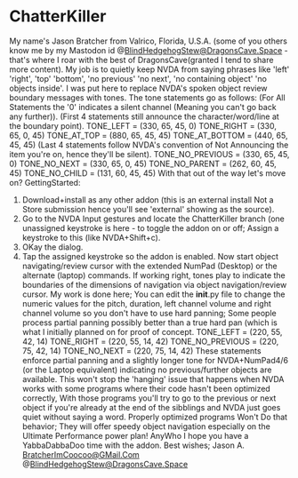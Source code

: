 # ChatterKiller
My name's Jason Bratcher from Valrico, Florida, U.S.A.
(some of you others know me by my Mastodon id @BlindHedgehogStew@DragonsCave.Space -
that's where I roar with the best of DragonsCave(granted I tend to share more content).
My job is to quietly keep NVDA from saying phrases like
'left' 'right',
'top' 'bottom',
'no previous' 'no next',
'no containing object' 'no objects inside'.
I was put here to replace NVDA's spoken object review boundary messages with tones.
The tone statements go as follows:
(For All Statements the '0' indicates a silent channel
(Meaning you can't go back any further)).
(First 4 statements still  announce the character/word/line at the boundary point).
TONE_LEFT = (330, 65, 45, 0)
TONE_RIGHT = (330, 65, 0, 45)
TONE_AT_TOP = (880, 65, 45, 45)
TONE_AT_BOTTOM = (440, 65, 45, 45)
(Last 4 statements follow NVDA's convention of Not Announcing the item you're on, hence they'll be silent).
TONE_NO_PREVIOUS = (330, 65, 45, 0)
TONE_NO_NEXT = (330, 65, 0, 45)
TONE_NO_PARENT = (262, 60, 45, 45)
TONE_NO_CHILD = (131, 60, 45, 45)
With that out of the way let's move on?
GettingStarted:
1. Download+install as any other addon (this is an external install Not a Store submission
hence you'll see 'external' showing as the source).
2. Go to the NVDA Input gestures and locate the ChatterKiller branch
(one unassigned keystroke is here - to toggle the addon on or off;
Assign a keystroke to this (like NVDA+Shift+c).
3. OKay the dialog.
4. Tap the assigned keystroke so the addon is enabled.
Now start object navigating/review cursor with the extended NumPad (Desktop) or the alternate (laptop) commands.
If working right, tones play to indicate the boundaries of the dimensions of navigation via object navigation/review cursor.
My work is done here;
You can edit the __init__.py file to change the numeric values for the pitch, duration, left channel volume and right channel volume so you don't have to use hard panning;
Some people process partial panning possibly better than a true hard pan (which is what I initially planned on for proof of concept.
TONE_LEFT = (220, 55, 42, 14)
TONE_RIGHT = (220, 55, 14, 42)
TONE_NO_PREVIOUS = (220, 75, 42, 14)
TONE_NO_NEXT = (220, 75, 14, 42)
These statements enforce partial panning and a slightly longer tone for NVDA+NumPad4/6 (or the Laptop equivalent) indicating no previous/further objects are available.
This won't stop the 'hanging' issue that happens when NVDA works with some programs where their code hasn't been optimized correctly,
With those programs you'll try to go to the previous or next object if you're already at the end of the sibblings and NVDA just goes quiet without saying a word.
Properly optimized programs Won't Do that behavior;
They will offer speedy object navigation especially on the Ultimate Performance power plan!
AnyWho I hope you have a YabbaDabbaDoo time with the addon.
Best wishes;
Jason A. BratcherImCoocoo@GMail.Com
@BlindHedgehogStew@DragonsCave.Space